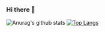 ### Hi there 👋
![Anurag's github stats](https://github-readme-stats.vercel.app/api?username=DevanshD3&show_icons=true&theme=radical)
[![Top Langs](https://github-readme-stats.vercel.app/api/top-langs/?username=DevanshD3&layout=compact)](https://github.com/anuraghazra/github-readme-stats)

<!--
**DevanshD3/DevanshD3** is a ✨ _special_ ✨ repository because its `README.md` (this file) appears on your GitHub profile.

Here are some ideas to get you started:

- 🔭 I’m currently working on ...
- 🌱 I’m currently learning ...
- 👯 I’m looking to collaborate on ...
- 🤔 I’m looking for help with ...
- 💬 Ask me about ...
- 📫 How to reach me: ...
- 😄 Pronouns: ...
- ⚡ Fun fact: ...
-->
